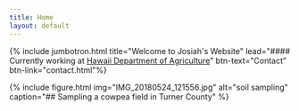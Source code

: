 ```yaml
---
title: Home
layout: default
---
```


<style>
    .jumbotron {
    background: url("sunn_hemp_edited.jpg") center center / cover no-repeat;
    background-color: transparent;
    color: white
    }
    .jumbotron h1{
    font-weight: 500;
    }
</style>

{% include jumbotron.html title="Welcome to Josiah's Website" lead="#### Currently working at [Hawaii Department of Agriculture](https://hdoa.hawaii.gov/)" btn-text="Contact" btn-link="contact.html"%}

{% include figure.html img="IMG_20180524_121556.jpg" alt="soil sampling" caption="## Sampling a cowpea field in Turner County" %}

